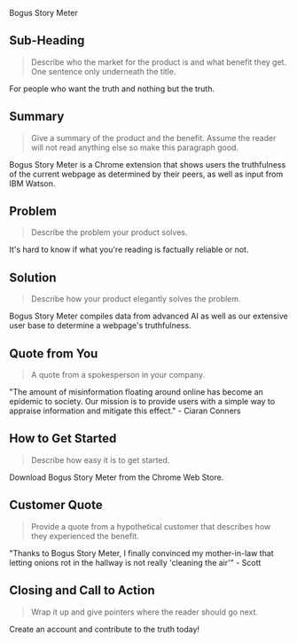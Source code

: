 Bogus Story Meter

<!-- 
> This material was originally posted [here](http://www.quora.com/What-is-Amazons-approach-to-product-development-and-product-management). It is reproduced here for posterities sake.

There is an approach called "working backwards" that is widely used at Amazon. They work backwards from the customer, rather than starting with an idea for a product and trying to bolt customers onto it. While working backwards can be applied to any specific product decision, using this approach is especially important when developing new products or features.

For new initiatives a product manager typically starts by writing an internal press release announcing the finished product. The target audience for the press release is the new/updated product's customers, which can be retail customers or internal users of a tool or technology. Internal press releases are centered around the customer problem, how current solutions (internal or external) fail, and how the new product will blow away existing solutions.

If the benefits listed don't sound very interesting or exciting to customers, then perhaps they're not (and shouldn't be built). Instead, the product manager should keep iterating on the press release until they've come up with benefits that actually sound like benefits. Iterating on a press release is a lot less expensive than iterating on the product itself (and quicker!).

If the press release is more than a page and a half, it is probably too long. Keep it simple. 3-4 sentences for most paragraphs. Cut out the fat. Don't make it into a spec. You can accompany the press release with a FAQ that answers all of the other business or execution questions so the press release can stay focused on what the customer gets. My rule of thumb is that if the press release is hard to write, then the product is probably going to suck. Keep working at it until the outline for each paragraph flows. 

Oh, and I also like to write press-releases in what I call "Oprah-speak" for mainstream consumer products. Imagine you're sitting on Oprah's couch and have just explained the product to her, and then you listen as she explains it to her audience. That's "Oprah-speak", not "Geek-speak".

Once the project moves into development, the press release can be used as a touchstone; a guiding light. The product team can ask themselves, "Are we building what is in the press release?" If they find they're spending time building things that aren't in the press release (overbuilding), they need to ask themselves why. This keeps product development focused on achieving the customer benefits and not building extraneous stuff that takes longer to build, takes resources to maintain, and doesn't provide real customer benefit (at least not enough to warrant inclusion in the press release).
 -->

## Sub-Heading ##
  > Describe who the market for the product is and what benefit they get. One sentence only underneath the title.
  
  For people who want the truth and nothing but the truth.

## Summary ##
  > Give a summary of the product and the benefit. Assume the reader will not read anything else so make this paragraph good.
  
  Bogus Story Meter is a Chrome extension that shows users the truthfulness of the current webpage as determined by their peers, as well as input from IBM Watson.

## Problem ##
  > Describe the problem your product solves.
  
 It's hard to know if what you're reading is factually reliable or not.  

## Solution ##
  > Describe how your product elegantly solves the problem.
  
 Bogus Story Meter compiles data from advanced AI as well as our extensive user base to determine a webpage's truthfulness.

## Quote from You ##
  > A quote from a spokesperson in your company.
  
"The amount of misinformation floating around online has become an epidemic to society.  Our mission is to provide users with a simple way to appraise information and mitigate this effect." - Ciaran Conners

## How to Get Started ##
  > Describe how easy it is to get started.
  
 Download Bogus Story Meter from the Chrome Web Store.

## Customer Quote ##
  > Provide a quote from a hypothetical customer that describes how they experienced the benefit.
  
"Thanks to Bogus Story Meter, I finally convinced my mother-in-law that letting onions rot in the hallway is not really 'cleaning the air'" - Scott

## Closing and Call to Action ##
  > Wrap it up and give pointers where the reader should go next.
  
  Create an account and contribute to the truth today!
